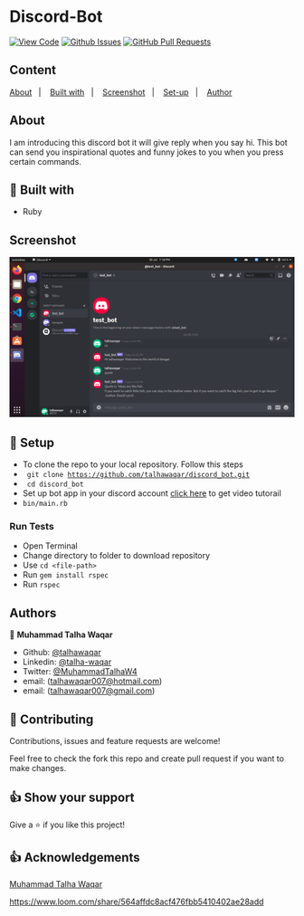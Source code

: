 # Discord-Bot

[![View Code](https://img.shields.io/badge/View%20-Code-green)]()
[![Github Issues](https://img.shields.io/badge/GitHub-Issues-orange)]()
[![GitHub Pull Requests](https://img.shields.io/badge/GitHub-Pull%20Requests-blue)]()

## Content

<a text-align="center" href="#about">About</a>&nbsp;&nbsp;&nbsp;|&nbsp;&nbsp;&nbsp;
<a href="#with">Built with</a>&nbsp;&nbsp;&nbsp;|&nbsp;&nbsp;&nbsp;
<a href="#setup">Screenshot</a>&nbsp;&nbsp;&nbsp;|&nbsp;&nbsp;&nbsp;
<a href="#setup">Set-up</a>&nbsp;&nbsp;&nbsp;|&nbsp;&nbsp;&nbsp;
<a href="#author">Author</a>

## About <a name = "about"></a>

I am introducing this discord bot it will give reply when you say hi. This bot can send you inspirational quotes and funny jokes to you when you press certain commands.

## 🔧 Built with<a name = "with"></a>

- Ruby

## Screenshot <a name = "screenshot"></a>

![screenshot](./lib/screenshot.png)

## 🔨 Setup <a name = "setup"></a>

- To clone the repo to your local repository. Follow this steps
- <code> git clone https://github.com/talhawaqar/discord_bot.git</code>
- <code> cd discord_bot</code>
- Set up bot app in your discord account [click here](https://www.loom.com/share/564affdc8acf476fbb5410402ae28add) to get video tutorail
- <code>bin/main.rb</code>

### Run Tests

- Open Terminal
- Change directory to folder to download repository
- Use `cd <file-path>`
- Run `gem install rspec`
- Run `rspec`

## Authors

👤 **Muhammad Talha Waqar**

- Github: [@talhawaqar](https://github.com/talhawaqar)
- Linkedin: [@talha-waqar](https://www.linkedin.com/in/talha-waqar-977257145/)
- Twitter: [@MuhammadTalhaW4](https://twitter.com/MuhammadTalhaW4)
- email: (talhawaqar007@hotmail.com)
- email: (talhawaqar007@gmail.com)

## 🤝 Contributing

Contributions, issues and feature requests are welcome!

Feel free to check the fork this repo and create pull request if you want to make changes.

## 👍 Show your support

Give a ⭐️ if you like this project!

## :thumbsup: Acknowledgements

[Muhammad Talha Waqar](https://github.com/talhawaqar)<br>

https://www.loom.com/share/564affdc8acf476fbb5410402ae28add

